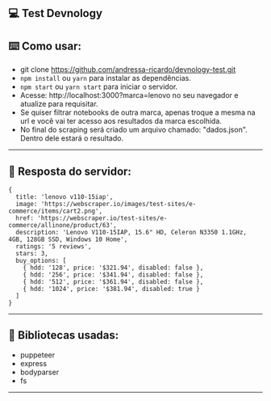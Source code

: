 ## 💻 Test Devnology

## ⌨️ Como usar:

- git clone https://github.com/andressa-ricardo/devnology-test.git 
- <code>npm install</code> ou <code>yarn</code> para instalar as dependências.
- <code>npm start</code> ou <code>yarn start</code> para iniciar o servidor.
- Acesse: http://localhost:3000?marca=lenovo no seu navegador e atualize para requisitar.
- Se quiser filtrar notebooks de outra marca, apenas troque a mesma na url e você vai ter acesso aos resultados da marca escolhida.
- No final do scraping será criado um arquivo chamado: "dados.json". Dentro dele estará o resultado. 
  
<hr/>

##  📖 Resposta do servidor: 

```
{
  title: 'lenovo v110-15iap',
  image: 'https://webscraper.io/images/test-sites/e-commerce/items/cart2.png',
  href: 'https://webscraper.io/test-sites/e-commerce/allinone/product/63',
  description: 'Lenovo V110-15IAP, 15.6" HD, Celeron N3350 1.1GHz, 4GB, 128GB SSD, Windows 10 Home',
  ratings: '5 reviews',
  stars: 3,
  buy_options: [
    { hdd: '128', price: '$321.94', disabled: false },
    { hdd: '256', price: '$341.94', disabled: false },
    { hdd: '512', price: '$361.94', disabled: false },
    { hdd: '1024', price: '$381.94', disabled: true }
  ]
}
```

<hr/>

##  📖 Bibliotecas usadas:

- puppeteer
- express
- bodyparser
- fs
  
<hr/>


